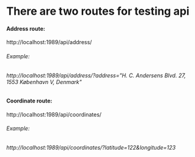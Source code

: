 # There are two routes for testing api


#### Address route:
http://localhost:1989/api/address/

###### Example:
###### http://localhost:1989/api/address/?address="H. C. Andersens Blvd. 27, 1553 København V, Denmark"


#### Coordinate route:
http://localhost:1989/api/coordinates/

###### Example:
###### http://localhost:1989/api/coordinates/?latitude=122&longitude=123

